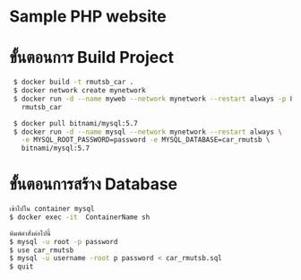 # Sample PHP website
# ขั้นตอนการ Build Project
```sh
 $ docker build -t rmutsb_car .
 $ docker network create mynetwork
 $ docker run -d --name myweb --network mynetwork --restart always -p 80:80 \
   rmutsb_car

 $ docker pull bitnami/mysql:5.7
 $ docker run -d --name mysql --network mynetwork --restart always \
   -e MYSQL_ROOT_PASSWORD=password -e MYSQL_DATABASE=car_rmutsb \
   bitnami/mysql:5.7

```

# ขั้นตอนการสร้าง Database 
```sh
เข้าไปใน container mysql 
$ docker exec -it  ContainerName sh

พิมพ์คำสั่งต่อไปนี้ 
$ mysql -u root -p password
$ use car_rmutsb
$ mysql -u username -root p password < car_rmutsb.sql
$ quit

```